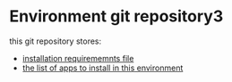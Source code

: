 # Environment git repository3

this git repository stores:
 
 * [installation requirememnts file](jx-requirements.yml) 
 * [the list of apps to install in this environment](jx-apps.yml)
